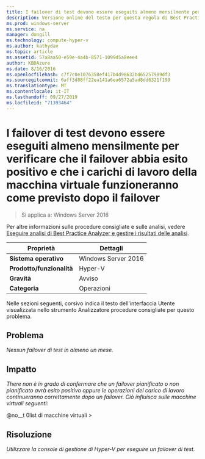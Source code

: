 ```yaml
---
title: I failover di test devono essere eseguiti almeno mensilmente per verificare che il failover abbia esito positivo e che i carichi di lavoro della macchina virtuale funzioneranno come previsto dopo il failover
description: Versione online del testo per questa regola di Best Practices Analyzer.
ms.prod: windows-server
ms.service: na
manager: dongill
ms.technology: compute-hyper-v
ms.author: kathydav
ms.topic: article
ms.assetid: 57a8aa50-e59e-4a4b-8571-1099d5a8eee4
author: KBDAzure
ms.date: 8/16/2016
ms.openlocfilehash: c7f7c0e1076358ef417b4d98632bd65257989df3
ms.sourcegitcommit: 6aff3d88ff22ea141a6ea6572a5ad8dd6321f199
ms.translationtype: MT
ms.contentlocale: it-IT
ms.lasthandoff: 09/27/2019
ms.locfileid: "71393464"
---
```

# <a name="test-failovers-should-be-carried-out-at-least-monthly-to-verify-that-failover-will-succeed-and-that-virtual-machine-workloads-will-operate-as-expected-after-failover"></a>I failover di test devono essere eseguiti almeno mensilmente per verificare che il failover abbia esito positivo e che i carichi di lavoro della macchina virtuale funzioneranno come previsto dopo il failover

>Si applica a: Windows Server 2016

Per altre informazioni sulle procedure consigliate e sulle analisi, vedere [Eseguire analisi di Best Practice Analyzer e gestire i risultati delle analisi](https://go.microsoft.com/fwlink/p/?LinkID=223177).  
  
|Proprietà|Dettagli|  
|-|-|  
|**Sistema operativo**|Windows Server 2016| 
|**Prodotto/funzionalità**|Hyper-V|  
|**Gravità**|Avviso|  
|**Categoria**|Operazioni|  
  
Nelle sezioni seguenti, corsivo indica il testo dell'interfaccia Utente visualizzata nello strumento Analizzatore procedure consigliate per questo problema.  
  
## <a name="issue"></a>Problema  
*Nessun failover di test in almeno un mese.*  
  
## <a name="impact"></a>Impatto  
*There non è in grado di confermare che un failover pianificato o non pianificato avrà esito positivo oppure le operazioni del carico di lavoro continueranno correttamente dopo un failover. Ciò influisca sulle macchine virtuali seguenti:*  
  
@no__t 0list di macchine virtuali >  
  
## <a name="resolution"></a>Risoluzione  
*Utilizzare la console di gestione di Hyper-V per eseguire un failover di test.*  
  


